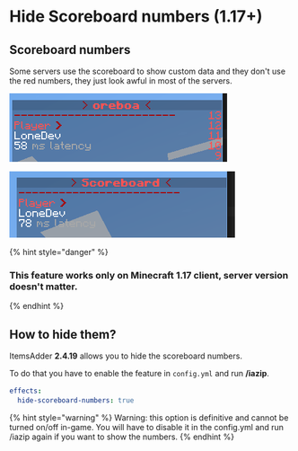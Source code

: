 # Hide Scoreboard numbers \(1.17+\)

## Scoreboard numbers

Some servers use the scoreboard to show custom data and they don't use the red numbers, they just look awful in most of the servers.

![Without ItemsAdder](../.gitbook/assets/immagine%20%28137%29.png)

![With ItemsAdder](../.gitbook/assets/immagine%20%28133%29.png)

{% hint style="danger" %}
### This feature works only on **Minecraft 1.17** client, server version doesn't matter.
{% endhint %}

## How to hide them?

ItemsAdder **2.4.19** allows you to hide the scoreboard numbers.

To do that you have to enable the feature in `config.yml` and run **/iazip**.

```yaml
effects:
  hide-scoreboard-numbers: true
```

{% hint style="warning" %}
Warning: this option is definitive and cannot be turned on/off in-game. You will have to disable it in the config.yml and run /iazip again if you want to show the numbers.
{% endhint %}

